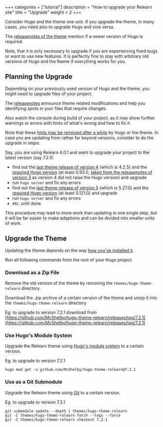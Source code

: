 +++
categories = ["tutorial"]
description = "How to upgrade your Relearn site"
title = "Upgrade"
weight = 2
+++

Consider Hugo and the theme one unit. If you upgrade the theme, in many cases, you need also to upgrade Hugo and vice versa.

The [releasenotes of the theme](introduction/releasenotes) mention if a newer version of Hugo is required.

Note, that it is only necessary to upgrade if you are experiencing fixed bugs or want to use new features. It is perfectly fine to stay with arbitrary old versions of Hugo and the theme if everything works for you.

## Planning the Upgrade

Depending on your previously used version of Hugo and the theme, you might need to upgrade files of your project.

The [releasenotes](introduction/releasenotes) announce theme related modifications and help you identifying spots in your files that require changes.

Also watch the console during build of your project, as it may show further warnings or errors with hints of what's wrong and how to fix it.

Note that these [hints may be removed after a while](https://gohugo.io/troubleshooting/deprecation) by Hugo or the theme. In case you are updating from rather far beyond versions, consider to do the upgrade in steps:

Say, you are using Relearn 4.0.1 and want to upgrade your project to the latest version (say 7.2.1):

- find out the [last theme release of version 4](introduction/changelog/4) (which is 4.2.5) and the [required Hugo version](introduction/releasenotes/4) (at least 0.93.0, [taken from the releasenotes of version 3](introduction/releasenotes/3) as version 4 did not raise the Hugo version) and upgrade
- run `hugo server` and fix any errors
- find out the [last theme release of version 5](introduction/changelog/5) (which is 5.27.0) and the [required Hugo version](introduction/releasenotes/5) (at least 0.121.0) and upgrade
- run `hugo server` and fix any errors
- etc. until done

This procedure may lead to more work than updating in one single step, but it will be far easier to make adaptions and can be divided into smaller units of work.

## Upgrade the Theme

Updating the theme depends on the way [how you've installed it](introduction/quickstart#install-the-theme).

Run all following commands from the root of your Hugo project.

### Download as a Zip File

Remove the old version of the theme by removing the `themes/hugo-theme-relearn` directory.

Download the .zip archive of a certain version of the theme and unzip it into the `themes/hugo-theme-relearn` directory

Eg. to upgrade to version 7.2.1 download from [https://github.com/McShelby/hugo-theme-relearn/releases/tag/7.2.1](https://github.com/McShelby/hugo-theme-relearn/releases/tag/7.2.1) 

### Use Hugo's Module System

Upgrade the Relearn theme using [Hugo's module system](https://gohugo.io/hugo-modules/use-modules/#upgrade-one-module) to a certain version.

Eg. to upgrade to version 7.2.1

````shell
hugo mod get -u github.com/McShelby/hugo-theme-relearn@7.2.1
````

### Use as a Git Submodule

Upgrade the Relearn theme using [Git](https://git-scm.com/) to a certain version.

Eg. to upgrade to version 7.2.1

````shell
git submodule update --depth 1 themes/hugo-theme-relearn
git -C themes/hugo-theme-relearn fetch --tags --force
git -C themes/hugo-theme-relearn checkout 7.2.1
````
